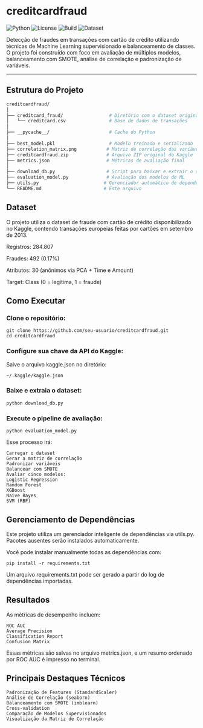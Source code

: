 # creditcardfraud

![Python](https://img.shields.io/badge/Python-3.8%2B-blue?logo=python) 
![License](https://img.shields.io/badge/license-MIT-green) 
![Build](https://img.shields.io/badge/status-complete-success) 
![Dataset](https://img.shields.io/badge/dataset-Kaggle-blue)

Detecção de fraudes em transações com cartão de crédito utilizando técnicas de Machine Learning supervisionado e balanceamento de classes. O projeto foi construído com foco em avaliação de múltiplos modelos, balanceamento com SMOTE, análise de correlação e padronização de variáveis.

---

## Estrutura do Projeto

```bash
creditcardfraud/
│
├── creditcard_fraud/                 # Diretório com o dataset original
│   └── creditcard.csv                # Base de dados de transações
│
├── __pycache__/                      # Cache do Python
│
├── best_model.pkl                    # Modelo treinado e serializado
├── correlation_matrix.png           # Matriz de correlação das variáveis
├── creditcardfraud.zip              # Arquivo ZIP original do Kaggle
├── metrics.json                     # Métricas de avaliação final
│
├── download_db.py                   # Script para baixar e extrair o dataset
├── evaluation_model.py              # Avaliação dos modelos de ML
├── utils.py                        # Gerenciador automático de dependências
└── README.md                       # Este arquivo
```

## Dataset
O projeto utiliza o dataset de fraude com cartão de crédito disponibilizado no Kaggle, contendo transações europeias feitas por cartões em setembro de 2013.

Registros: 284.807

Fraudes: 492 (0.17%)

Atributos: 30 (anônimos via PCA + Time e Amount)

Target: Class (0 = legítima, 1 = fraude)

## Como Executar
### Clone o repositório:
```
git clone https://github.com/seu-usuario/creditcardfraud.git
cd creditcardfraud
```
### Configure sua chave da API do Kaggle:
Salve o arquivo kaggle.json no diretório:
```
~/.kaggle/kaggle.json
```
### Baixe e extraia o dataset:
```
python download_db.py
```
### Execute o pipeline de avaliação:
```
python evaluation_model.py
```
Esse processo irá:
```
Carregar o dataset
Gerar a matriz de correlação
Padronizar variáveis
Balancear com SMOTE
Avaliar cinco modelos:
Logistic Regression
Random Forest
XGBoost
Naive Bayes
SVM (RBF)
```
## Gerenciamento de Dependências
Este projeto utiliza um gerenciador inteligente de dependências via utils.py. Pacotes ausentes serão instalados automaticamente.

Você pode instalar manualmente todas as dependências com:
```
pip install -r requirements.txt
```
Um arquivo requirements.txt pode ser gerado a partir do log de dependências importadas.

## Resultados
As métricas de desempenho incluem:
```
ROC AUC
Average Precision
Classification Report
Confusion Matrix
```
Essas métricas são salvas no arquivo metrics.json, e um resumo ordenado por ROC AUC é impresso no terminal.

## Principais Destaques Técnicos
```
Padronização de Features (StandardScaler)
Análise de Correlação (seaborn)
Balanceamento com SMOTE (imblearn)
Cross-validation
Comparação de Modelos Supervisionados
Visualização da Matriz de Correlação
```
